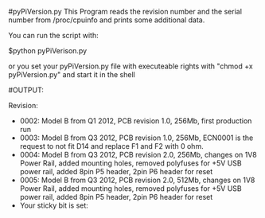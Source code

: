 #pyPiVersion.py 
This Program reads the revision number and the serial number 
from /proc/cpuinfo and prints some additional data. 

You can run the script with:

$python pyPiVerison.py

or you set your pyPiVersion.py file with executeable rights with "chmod +x pyPiVersion.py" and start it in the shell

#OUTPUT:

Revision: 

* 0002: Model B from Q1 2012, PCB revision 1.0, 256Mb, first production run
* 0003: Model B from Q3 2012, PCB revision 1.0, 256Mb, ECN0001 is the request to not fit D14 and replace F1 and F2 with 0 ohm.
* 0004: Model B from Q3 2012, PCB revision 2.0, 256Mb, changes on 1V8 Power Rail, added mounting holes, removed polyfuses for +5V USB power rail, added 8pin P5 header, 2pin P6 header for reset
* 0005: Model B from Q3 2012, PCB revision 2.0, 512Mb, changes on 1V8 Power Rail, added mounting holes, removed polyfuses for +5V USB power rail, added 8pin P5 header, 2pin P6 header for reset
* Your sticky bit is set: 